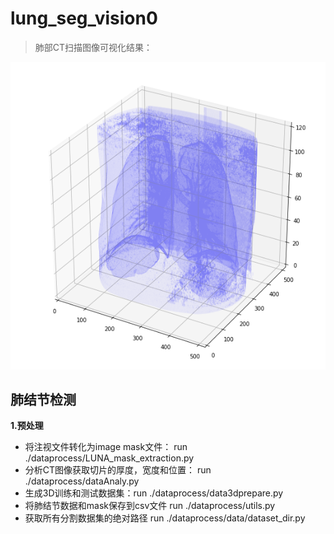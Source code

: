 # lung_seg_vision0
> 肺部CT扫描图像可视化结果：

![plan](/数据可视化//3D.png)

## 肺结节检测
**1.预处理**

* 将注视文件转化为image mask文件： run  ./dataprocess/LUNA_mask_extraction.py
* 分析CT图像获取切片的厚度，宽度和位置： run  ./dataprocess/dataAnaly.py
* 生成3D训练和测试数据集：run ./dataprocess/data3dprepare.py
* 将肺结节数据和mask保存到csv文件 run ./dataprocess/utils.py
* 获取所有分割数据集的绝对路径 run ./dataprocess/data/dataset_dir.py
